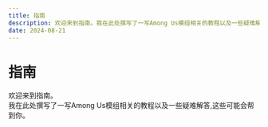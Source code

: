 ```yaml
---
title: 指南
description: 欢迎来到指南。我在此处撰写了一写Among Us模组相关的教程以及一些疑难解答,这些可能会帮到你。
date: 2024-08-21
---
```

# 指南
欢迎来到指南。<br>
我在此处撰写了一写Among Us模组相关的教程以及一些疑难解答,这些可能会帮到你。